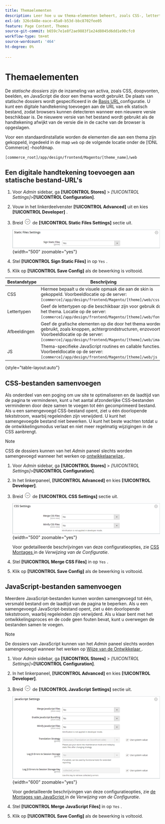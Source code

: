 ```yaml
---
title: Themaelementen
description: Leer hoe u uw thema-elementen beheert, zoals CSS-, lettertypen-, afbeeldings- en JavaScript-bestanden.
exl-id: 326c648e-eace-45a0-b53d-bbc8702fee05
feature: Page Content, Themes
source-git-commit: b659c7e1e8f2ae9883f1e24d8045d6dd1e90cfc0
workflow-type: tm+mt
source-wordcount: '464'
ht-degree: 0%

---
```


# Themaelementen

De _statische dossiers_ zijn de inzameling van activa, zoals CSS, doopvonten, beelden, en JavaScript die door een thema wordt gebruikt. De plaats van statische dossiers wordt gespecificeerd in de [ Basis URL ](../stores-purchase/store-urls.md) configuratie. U kunt een digitale handtekening toevoegen aan de URL van elk statisch bestand, zodat browsers kunnen detecteren wanneer een nieuwere versie beschikbaar is. De nieuwere versie van het bestand wordt gebruikt als de handtekening afwijkt van de versie die in de cache van de browser is opgeslagen.

Voor een standaardinstallatie worden de elementen die aan een thema zijn gekoppeld, ingedeeld in de map `web` op de volgende locatie onder de [!DNL Commerce] -hoofdmap.

`[commerce_root]/app/design/frontend/Magento/[theme_name]/web`

## Een digitale handtekening toevoegen aan statische bestand-URL&#39;s

1. Voor _Admin_ sidebar, ga **[!UICONTROL Stores]** > _[!UICONTROL Settings]_>**[!UICONTROL Configuration]**.

1. Vouw in het linkerdeelvenster **[!UICONTROL Advanced]** uit en kies **[!UICONTROL Developer]** .

1. Breid ![ selecteur van de Uitbreiding ](../assets/icon-display-expand.png) de **[!UICONTROL Static Files Settings]** sectie uit.

   ![ de Statische Montages van Dossiers ](./assets/developer-static-files-settings.png){width="500" zoomable="yes"}

1. Stel **[!UICONTROL Sign Static Files]** in op `Yes` .

1. Klik op **[!UICONTROL Save Config]** als de bewerking is voltooid.

| Bestandstype | Beschrijving |
|--- |--- |
| CSS | Hiermee bepaalt u de visuele opmaak die aan de skin is gekoppeld. Voorbeeldlocatie op de server: `[commerce]/app/design/frontend/Magento/[theme]/web/css` |
| Lettertypen | Geef de lettertypen op die beschikbaar zijn voor gebruik door het thema. Locatie op de server: `[commerce]/app/design/frontend/Magento/[theme]/web/fonts` |
| Afbeeldingen | Geef de grafische elementen op die door het thema worden gebruikt, zoals knoppen, achtergrondstructuren, enzovoort. Voorbeeldlocatie op de server: `[commerce]/app/design/frontend/Magento/[theme]/web/images` |
| JS | Thema-specifieke JavaScript routines en callable functies. Voorbeeldlocatie op de server: `[commerce]/app/design/frontend/Magento/[theme]/web/js` |

{style="table-layout:auto"}

## CSS-bestanden samenvoegen

Als onderdeel van een poging om uw site te optimaliseren en de laadtijd van de pagina te verminderen, kunt u het aantal afzonderlijke CSS-bestanden verminderen door deze samen te voegen tot één gecomprimeerd bestand. Als u een samengevoegd CSS-bestand opent, ziet u één doorlopende tekststroom, waarbij regeleinden zijn verwijderd. U kunt het samengevoegde bestand niet bewerken. U kunt het beste wachten totdat u de ontwikkelingsmodus verlaat en niet meer regelmatig wijzigingen in de CSS aanbrengt.

>[!NOTE]
>
>CSS de dossiers kunnen van het _Admin_ paneel slechts worden samengevoegd wanneer het werken op [ ontwikkelaarwijze ](../systems/developer-tools.md#operation-modes).

1. Voor _Admin_ sidebar, ga **[!UICONTROL Stores]** > _[!UICONTROL Settings]_>**[!UICONTROL Configuration]**.

1. In het linkerpaneel, **[!UICONTROL Advanced]** en kies **[!UICONTROL Developer]**.

1. Breid ![ selecteur van de Uitbreiding ](../assets/icon-display-expand.png) de **[!UICONTROL CSS Settings]** sectie uit.

   ![ CSS Montages ](./assets/developer-css-settings.png){width="500" zoomable="yes"}

   Voor gedetailleerde beschrijvingen van deze configuratieopties, zie [ CSS Montages ](../configuration-reference/advanced/developer.md#css-settings) in de _Verwijzing van de Configuratie_.

1. Stel **[!UICONTROL Merge CSS Files]** in op `Yes` .

1. Klik op **[!UICONTROL Save Config]** als de bewerking is voltooid.

## JavaScript-bestanden samenvoegen

Meerdere JavaScript-bestanden kunnen worden samengevoegd tot één, versmald bestand om de laadtijd van de pagina te beperken. Als u een samengevoegd JavaScript-bestand opent, ziet u één doorlopende tekststroom, waarbij regeleinden zijn verwijderd. Als u klaar bent met het ontwikkelingsproces en de code geen fouten bevat, kunt u overwegen de bestanden samen te voegen.

>[!NOTE]
>
>De dossiers van JavaScript kunnen van het _Admin_ paneel slechts worden samengevoegd wanneer het werken op [ Wijze van de Ontwikkelaar ](../systems/developer-tools.md#operation-modes).

1. Voor _Admin_ sidebar, ga **[!UICONTROL Stores]** > _[!UICONTROL Settings]_>**[!UICONTROL Configuration]**.

1. In het linkerpaneel, **[!UICONTROL Advanced]** en kies **[!UICONTROL Developer]**.

1. Breid ![ selecteur van de Uitbreiding ](../assets/icon-display-expand.png) de **[!UICONTROL JavaScript Settings]** sectie uit.

   ![ de Montages van JavaScript ](./assets/developer-javascript-settings.png){width="600" zoomable="yes"}

   Voor gedetailleerde beschrijvingen van deze configuratieopties, zie [ de Montages van JavaScript ](../configuration-reference/advanced/developer.md#javascript-settings) in de _Verwijzing van de Configuratie_.

1. Stel **[!UICONTROL Merge JavaScript Files]** in op `Yes` .

1. Klik op **[!UICONTROL Save Config]** als de bewerking is voltooid.
